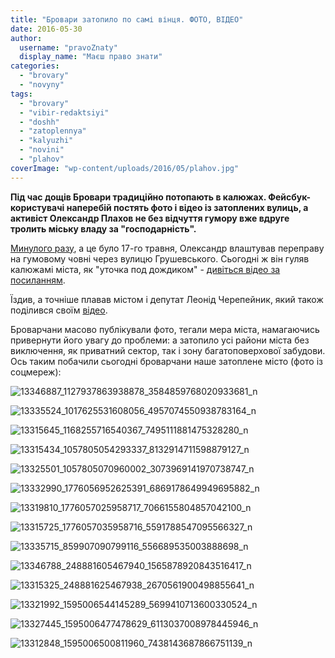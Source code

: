 ```yaml
---
title: "Бровари затопило по самі вінця. ФОТО, ВІДЕО"
date: 2016-05-30
author: 
  username: "pravoZnaty"
  display_name: "Маєш право знати"
categories: 
  - "brovary"
  - "novyny"
tags: 
  - "brovary"
  - "vibir-redaktsiyi"
  - "doshh"
  - "zatoplennya"
  - "kalyuzhi"
  - "novini"
  - "plahov"
coverImage: "wp-content/uploads/2016/05/plahov.jpg"
---
```


**Під час дощів Бровари традиційно потопають в калюжах. Фейсбук-користувачі наперебій постять фото і відео із затоплених вулиць, а активіст Олександр Плахов не без відчуття гумору вже вдруге тролить міську владу за "господарність".**

[Минулого разу](https://mpz.brovary.org/u-brovarah-vlashtuvaly-perepravu-na-chovni-cherez-vulytsyu-grushevskogo-fotoreportazh/), а це було 17-го травня, Олександр влаштував переправу на гумовому човні через вулицю Грушевського. Сьогодні ж він гуляв калюжамі міста, як "уточка под дождиком" - [дивіться відео за посиланням](https://www.facebook.com/alexander.plakhov/videos/1077114349028132/?pnref=story).

Їздив, а точніше плавав містом і депутат Леонід Черепейник, який також поділився своїм [відео](https://www.facebook.com/groups/brovary/permalink/1272899969406633/).

Броварчани масово публікували фото, тегали мера міста, намагаючись привернути його увагу до проблеми: а затопило усі райони міста без виключення, як приватний сектор, так і зону багатоповерхової забудови. Ось таким побачили сьогодні броварчани наше затоплене місто (фото із соцмереж):

![13346887_1127937863938878_3584859768020933681_n](https://mpz.brovary.org/wp-content/uploads/2016/05/13346887_1127937863938878_3584859768020933681_n.jpg)

![13335524_1017625531608056_4957074550938783164_n](https://mpz.brovary.org/wp-content/uploads/2016/05/13335524_1017625531608056_4957074550938783164_n.jpg)

![13315645_1168255716540367_7495111881475328280_n](https://mpz.brovary.org/wp-content/uploads/2016/05/13315645_1168255716540367_7495111881475328280_n.jpg)

![13315434_1057805054293337_8132914711598879127_n](https://mpz.brovary.org/wp-content/uploads/2016/05/13315434_1057805054293337_8132914711598879127_n.jpg)

![13325501_1057805070960002_3073969141970738747_n](https://mpz.brovary.org/wp-content/uploads/2016/05/13325501_1057805070960002_3073969141970738747_n.jpg)

![13332990_1776056952625391_6869178649949695882_n](https://mpz.brovary.org/wp-content/uploads/2016/05/13332990_1776056952625391_6869178649949695882_n.jpg)

![13319810_1776057025958717_7066155804857042100_n](https://mpz.brovary.org/wp-content/uploads/2016/05/13319810_1776057025958717_7066155804857042100_n.jpg)

![13315725_1776057035958716_5591788547095566327_n](https://mpz.brovary.org/wp-content/uploads/2016/05/13315725_1776057035958716_5591788547095566327_n.jpg)

![13335715_859907090799116_556689535003888698_n](https://mpz.brovary.org/wp-content/uploads/2016/05/13335715_859907090799116_556689535003888698_n.jpg)

![13346788_248881605467940_1565878920843516417_n](https://mpz.brovary.org/wp-content/uploads/2016/05/13346788_248881605467940_1565878920843516417_n.jpg)

![13315325_248881625467938_2670561900498855641_n](https://mpz.brovary.org/wp-content/uploads/2016/05/13315325_248881625467938_2670561900498855641_n.jpg)

![13321992_1595006544145289_5699410713600330524_n](https://mpz.brovary.org/wp-content/uploads/2016/05/13321992_1595006544145289_5699410713600330524_n.jpg)

![13327445_1595006477478629_6113037008978445946_n](https://mpz.brovary.org/wp-content/uploads/2016/05/13327445_1595006477478629_6113037008978445946_n.jpg)

![13312848_1595006500811960_7438143687866751139_n](https://mpz.brovary.org/wp-content/uploads/2016/05/13312848_1595006500811960_7438143687866751139_n.jpg)
